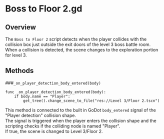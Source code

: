 # Boss to Floor 2.gd

## Overview
The `Boss to Floor 2` script detects when the player collides with the collision box just outside the exit doors of the level 3 boss battle room. When a collision is detected, the scene changes to the exploration portion for level 3.

## Methods
###`_on_player_detection_body_entered(body)` 

```gdscript
func _on_player_detection_body_entered(body):
	if body.name == "Player":
		get_tree().change_scene_to_file("res://Level 3/Floor 2.tscn")
```
This method is connected to the built in GoDot `body_entered` signal of the "Player detection" collision shape.  
The signal is triggered when the player enters the collision shape and the scripting checks if the colliding node is named "Player".  
If true, the scene is changed to Level 3/Floor 2.